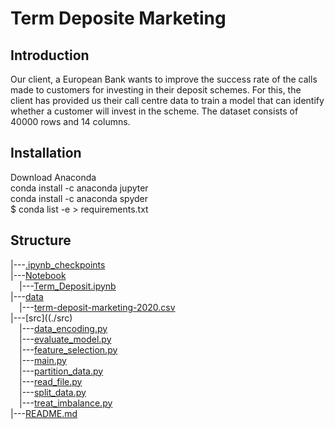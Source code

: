# Term Deposite Marketing

## Introduction

Our client, a European Bank wants to improve the success rate of the calls made to customers for investing in their deposit schemes. For this, the client has provided us their call centre data to train a model that can identify whether a customer will invest in the scheme. The dataset consists of 40000 rows and 14 columns.

 ## Installation
 
Download Anaconda <br>
conda install -c anaconda jupyter <br>
conda install -c anaconda spyder <br>
$ conda list -e > requirements.txt<br>

## Structure


|---[.ipynb_checkpoints](.ipynb_checkpoints)<br>
|---[Notebook](./Notebook)<br>
 &emsp;|---[Term_Deposit.ipynb](./Notebook/Term_Deposit.ipynb)<br>
|---[data](./data)<br>
 &emsp;|---[term-deposit-marketing-2020.csv](./data/term-deposit-marketing-2020.csv)<br>
|---[src]((./src)<br>
 &emsp;|---[data_encoding.py](./src/data_encoding.py)<br>
 &emsp;|---[evaluate_model.py](./src/evaluate_model.py)<br>
 &emsp;|---[feature_selection.py](./src/feature_selection.py)<br>
 &emsp;|---[main.py](./src/main.py)<br>
 &emsp;|---[partition_data.py](./src/partition_data.py)<br>
 &emsp;|---[read_file.py](./src/read_file.py)<br>
 &emsp;|---[split_data.py](./src/split_data.py)<br>
 &emsp;|---[treat_imbalance.py](./src/treat_imbalance.py)<br>
|---[README.md](./README.md)
 
 
